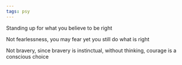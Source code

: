 ```yaml
---
tags: psy
---
```


Standing up for what you believe to be right 

Not fearlessness, you may fear yet you still do what is right 

Not bravery, since bravery is instinctual, without thinking, courage is a conscious choice 